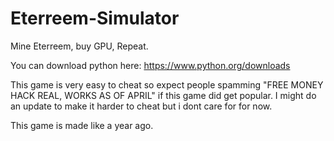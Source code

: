 # Eterreem-Simulator
Mine Eterreem, buy GPU, Repeat.

You can download python here: https://www.python.org/downloads

This game is very easy to cheat so expect people spamming "FREE MONEY HACK REAL, WORKS AS OF APRIL" if this game did get popular.
I might do an update to make it harder to cheat but i dont care for for now.

This game is made like a year ago.
